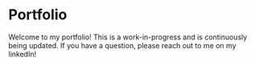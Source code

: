 # Portfolio
Welcome to my portfolio! 
This is a work-in-progress and is continuously being updated. 
If you have a question, please reach out to me on my linkedIn!